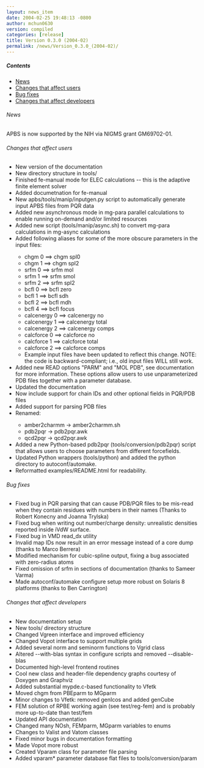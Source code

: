 ```yaml
---
layout: news_item
date: 2004-02-25 19:48:13 -0800
author: mchun0630
version: compiled
categories: [release]
title: Version 0.3.0 (2004-02)
permalink: /news/Version_0.3.0_(2004-02)/
---
```



<h5>Contents</h5>
<ul>
<li><a data-scroll href="#News2004">News</a></li>
<li><a data-scroll href="#Changes2004">Changes that affect users</a></li>
<li><a data-scroll href="#Bug2004">Bug fixes</a></li>
<li><a data-scroll href="#Changesthat2004">Changes that affect developers</a></li>
</ul>

<a id="News2004"></a>
<h6>News</h6>
APBS is now supported by the NIH via NIGMS grant GM69702-01.

<a id="Changes2004"></a>
<h6>Changes that affect users</h6>
<ul>
<li>New version of the documentation</li>
<li>New directory structure in tools/ </li>
<li>Finished fe-manual mode for ELEC calculations -- this is the adaptive finite element solver </li>
<li>Added documetnation for fe-manual </li>
<li>New apbs/tools/manip/inputgen.py script to automatically generate input APBS files from PQR data</li>
<li>Added new asynchronous mode in mg-para parallel calculations to enable running on-demand and/or limited resources</li>
<li>Added new script (tools/manip/async.sh) to convert mg-para calculations in mg-async calculations</li>
<li>Added following aliases for some of the more obscure parameters in the input files:</li>
	<ul>
	<li>chgm 0 ==> chgm spl0</li>
	<li>chgm 1 ==> chgm spl2</li>
	<li>srfm 0 ==> srfm mol</li>
	<li>srfm 1 ==> srfm smol</li>
	<li>srfm 2 ==> srfm spl2</li>
	<li>bcfl 0 ==> bcfl zero</li>
	<li>bcfl 1 ==> bcfl sdh</li>
	<li>bcfl 2 ==> bcfl mdh</li>
	<li>bcfl 4 ==> bcfl focus</li>
	<li>calcenergy 0 ==> calcenergy no</li>
	<li>calcenergy 1 ==> calcenergy total</li>
	<li>calcenergy 2 ==> calcenergy comps</li>
	<li>calcforce 0 ==> calcforce no</li>
	<li>calcforce 1 ==> calcforce total</li>
	<li>calcforce 2 ==> calcforce comps</li>
	<li>Example input files have been updated to reflect this change. NOTE: the code is backward-compliant; i.e., old input files WILL still work.</li>
	</ul>
<li>Added new READ options "PARM" and "MOL PDB", see documentation for more information. These options allow users to use unparameterized PDB files together with a parameter database.</li>
<li>Updated the documentation</li>
<li>Now include support for chain IDs and other optional fields in PQR/PDB files</li>
<li>Added support for parsing PDB files</li>
<li>Renamed:</li>
	<ul>
	<li>amber2charmm -> amber2charmm.sh</li>
	<li>pdb2pqr -> pdb2pqr.awk</li>
	<li>qcd2pqr -> qcd2pqr.awk</li>
	</ul>
<li>Added a new Python-based pdb2pqr (tools/conversion/pdb2pqr) script that allows users to choose parameters from different forcefields.</li>
<li>Updated Python wrappers (tools/python) and added the python directory to autoconf/automake.</li>
<li>Reformatted examples/README.html for readability.</li>
</ul>

<a id="Bug2004"></a>
<h6>Bug fixes</h6>
<ul>
<li>Fixed bug in PQR parsing that can cause PDB/PQR files to be mis-read when they contain residues with numbers in their names (Thanks to Robert Konecny and Joanna Trylska)</li>
<li>Fixed bug when writing out number/charge density: unrealistic densities reported inside iVdW surface.</li>
<li>Fixed bug in VMD read_dx utility</li>
<li>Invalid map IDs now result in an error message instead of a core dump (thanks to Marco Berrera)</li>
<li>Modified mechanism for cubic-spline output, fixing a bug associated with zero-radius atoms</li>
<li>Fixed omission of srfm in sections of documentation (thanks to Sameer Varma)</li>
<li>Made autoconf/automake configure setup more robust on Solaris 8 platforms (thanks to Ben Carrington)</li>
</ul>

<a id="Changesthat2004"></a>
<h6>Changes that affect developers</h6>
<ul>
<li>New documentation setup</li>
<li>New tools/ directory structure</li>
<li>Changed Vgreen interface and improved efficiency</li>
<li>Changed Vopot interface to support multiple grids</li>
<li>Added several norm and seminorm functions to Vgrid class</li>
<li>Altered --with-blas syntax in configure scripts and removed --disable-blas</li>
<li>Documented high-level frontend routines</li>
<li>Cool new class and header-file dependency graphs courtesy of Doxygen and Graphviz</li>
<li>Added substantial mypde.c-based functionality to Vfetk</li>
<li>Moved chgm from PBEparm to MGparm</li>
<li>Minor changes to Vfetk: removed genIcos and added genCube</li>
<li>FEM solution of RPBE working again (see test/reg-fem) and is probably more up-to-date than test/fem</li>
<li>Updated API documentation</li>
<li>Changed many NOsh, FEMparm, MGparm variables to enums</li>
<li>Changes to Valist and Vatom classes</li>
<li>Fixed minor bugs in documentation formatting</li>
<li>Made Vopot more robust</li>
<li>Created Vparam class for parameter file parsing</li>
<li>Added vparam* parameter database flat files to tools/conversion/param</li>
</ul>

